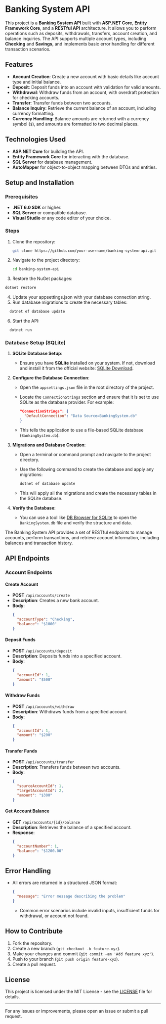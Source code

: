 # Banking System API

This project is a **Banking System API** built with **ASP.NET Core**, **Entity Framework Core**, and a **RESTful API** architecture. It allows you to perform operations such as deposits, withdrawals, transfers, account creation, and balance inquiries. The API supports multiple account types, including **Checking** and **Savings**, and implements basic error handling for different transaction scenarios.

## Features

- **Account Creation**: Create a new account with basic details like account type and initial balance.
- **Deposit**: Deposit funds into an account with validation for valid amounts.
- **Withdrawal**: Withdraw funds from an account, with overdraft protection for checking accounts.
- **Transfer**: Transfer funds between two accounts.
- **Balance Inquiry**: Retrieve the current balance of an account, including currency formatting.
- **Currency Handling**: Balance amounts are returned with a currency symbol (`$`), and amounts are formatted to two decimal places.

## Technologies Used

- **ASP.NET Core** for building the API.
- **Entity Framework Core** for interacting with the database.
- **SQL Server** for database management.
- **AutoMapper** for object-to-object mapping between DTOs and entities.

## Setup and Installation

### Prerequisites

- **.NET 6.0 SDK** or higher.
- **SQL Server** or compatible database.
- **Visual Studio** or any code editor of your choice.

### Steps

1. Clone the repository:
   ```bash
   git clone https://github.com/your-username/banking-system-api.git
   ```
2. Navigate to the project directory:
   ```bash
   cd banking-system-api
   ```
3. Restore the NuGet packages:

```bash
dotnet restore
```

4. Update your appsettings.json with your database connection string.
5. Run database migrations to create the necessary tables:

```bash
  dotnet ef database update
```

6. Start the API:

```bash
  dotnet run
```

### Database Setup (SQLite)

1. **SQLite Database Setup**:
   - Ensure you have **SQLite** installed on your system. If not, download and install it from the official website: [SQLite Download](https://www.sqlite.org/download.html).
2. **Configure the Database Connection**:

   - Open the `appsettings.json` file in the root directory of the project.
   - Locate the `ConnectionStrings` section and ensure that it is set to use SQLite as the database provider. For example:

     ```json
     "ConnectionStrings": {
       "DefaultConnection": "Data Source=BankingSystem.db"
     }
     ```

   - This tells the application to use a file-based SQLite database (`BankingSystem.db`).

3. **Migrations and Database Creation**:

   - Open a terminal or command prompt and navigate to the project directory.
   - Use the following command to create the database and apply any migrations:

     ```bash
     dotnet ef database update
     ```

   - This will apply all the migrations and create the necessary tables in the SQLite database.

4. **Verify the Database**:
   - You can use a tool like [DB Browser for SQLite](https://sqlitebrowser.org/) to open the `BankingSystem.db` file and verify the structure and data.

The Banking System API provides a set of RESTful endpoints to manage accounts, perform transactions, and retrieve account information, including balances and transaction history.

## API Endpoints

### Account Endpoints

#### Create Account

- **POST** `/api/accounts/create`
- **Description**: Creates a new bank account.
- **Body**:
  ```json
  {
    "accountType": "Checking",
    "balance": "$1000"
  }
  ```

#### Deposit Funds

- **POST** `/api/accounts/deposit`
- **Description**: Deposits funds into a specified account.
- **Body**:
  ```json
  {
    "accountId": 1,
    "amount": "$500"
  }
  ```

#### Withdraw Funds

- **POST** `/api/accounts/withdraw`
- **Description**: Withdraws funds from a specified account.
- **Body**:
  ```json
  {
    "accountId": 1,
    "amount": "$200"
  }
  ```

#### Transfer Funds

- **POST** `/api/accounts/transfer`
- **Description**: Transfers funds between two accounts.
- **Body**:
  ```json
  {
    "sourceAccountId": 1,
    "targetAccountId": 2,
    "amount": "$300"
  }
  ```

#### Get Account Balance

- **GET** `/api/accounts/{id}/balance`
- **Description**: Retrieves the balance of a specified account.
- **Response**:
  ```json
  {
    "accountNumber": 1,
    "balance": "$1200.00"
  }
  ```

## Error Handling

- All errors are returned in a structured JSON format:
  ```json
  {
    "message": "Error message describing the problem"
  }
  ```
  - Common error scenarios include invalid inputs, insufficient funds for withdrawal, or account not found.

## How to Contribute

1. Fork the repository.
2. Create a new branch (`git checkout -b feature-xyz`).
3. Make your changes and commit (`git commit -am 'Add feature xyz'`).
4. Push to your branch (`git push origin feature-xyz`).
5. Create a pull request.

## License

This project is licensed under the MIT License - see the [LICENSE](LICENSE) file for details.

---

For any issues or improvements, please open an issue or submit a pull request.
